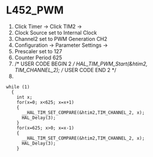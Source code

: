 # L452_PWM
1. Click Timer → Click TIM2 →
2. Clock Source set to Internal Clock
3. Channel2 set to PWM Generation CH2
4. Configuration → Parameter Settings →
5. Prescaler set to 127
6. Counter Period 625
7.   /* USER CODE BEGIN 2 */
  HAL_TIM_PWM_Start(&htim2, TIM_CHANNEL_2);
  /* USER CODE END 2 */
8.   
```
while (1)
  {
	int x;
	for(x=0; x<625; x=x+1)
	{
	  __HAL_TIM_SET_COMPARE(&htim2,TIM_CHANNEL_2, x);
	  HAL_Delay(3);
	}
	for(x=625; x>0; x=x-1)
	{
	  __HAL_TIM_SET_COMPARE(&htim2,TIM_CHANNEL_2, x);
	  HAL_Delay(3);
	}
  ```
